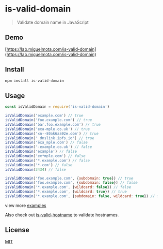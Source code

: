 # is-valid-domain

> Validate domain name in JavaScript

## Demo

[https://lab.miguelmota.com/is-valid-domain](https://lab.miguelmota.com/is-valid-domain)

## Install

```bash
npm install is-valid-domain
```

## Usage

```javascript
const isValidDomain = require('is-valid-domain')

isValidDomain('example.com') // true
isValidDomain('foo.example.com') // true
isValidDomain('bar.foo.example.com') // true
isValidDomain('exa-mple.co.uk') // true
isValidDomain('xn--80ak6aa92e.com') // true
isValidDomain('_dnslink.ipfs.io') // true
isValidDomain('exa_mple.com') // false
isValidDomain('-example.co.uk') // false
isValidDomain('example') // false
isValidDomain('ex*mple.com') // false
isValidDomain('*.example.com') // false
isValidDomain('*.com') // false
isValidDomain(3434) // false

isValidDomain('foo.example.com', {subdomain: true}) // true
isValidDomain('foo.example.com', {subdomain: false}) // false
isValidDomain('*.example.com', {wildcard: false}) // false
isValidDomain('*.example.com', {wildcard: true}) // true
isValidDomain('*.example.com', {subdomain: false, wildcard: true}) // false
```

view more [examples](./test/test.js)

Also check out [is-valid-hostname](https://github.com/miguelmota/is-valid-hostname) to validate hostnames.

## License

[MIT](LICENSE)
